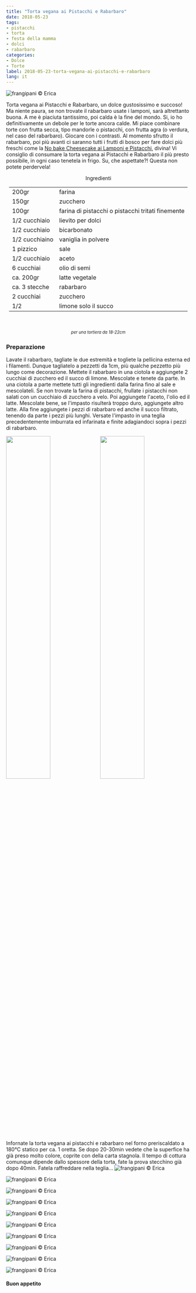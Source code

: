 ```yaml
---
title: "Torta vegana ai Pistacchi e Rabarbaro"
date: 2018-05-23
tags:
- pistacchi
- torta
- festa della mamma
- dolci
- rabarbaro
categories:
- Dolce
- Torte
label: 2018-05-23-torta-vegana-ai-pistacchi-e-rabarbaro
lang: it 
---
```

![](header.jpg "frangipani © Erica")

Torta vegana ai Pistacchi e Rabarbaro, un dolce gustosissimo e succoso! Ma niente paura, se non trovate il rabarbaro usate i lamponi, sarà altrettanto buona. A me è piaciuta tantissimo, poi calda è la fine del mondo. Si, io ho definitivamente un debole per le torte ancora calde. Mi piace combinare torte con frutta secca, tipo mandorle o pistacchi, con frutta agra (o verdura, nel caso del rabarbaro). Giocare con i contrasti. Al momento sfrutto il rabarbaro, poi più avanti ci saranno tutti i frutti di bosco per fare dolci più freschi come la <a href="https://frangipani.raiano.ch/2016-08-10-no-bake-cheesecake-ai-lamponi-e-pistacchi/" target="_blank">No bake Cheesecake ai Lamponi e Pistacchi</a>, divina! Vi consiglio di consumare la torta vegana ai Pistacchi e Rabarbaro il più presto possibile, in ogni caso tenetela in frigo. Su, che aspettate?! Questa non potete perdervela!

<div id="wrapper" style="text-align: center">
  <div id="yourdiv" style="display: inline-block;">
    <div class="ingredients">
      <div class="ingredients-title">Ingredienti</div>
      <table>
        <tbody>
          <tr>
           <td>200gr</td>
            <td>farina</td>
          </tr>
          <tr>
            <td>150gr</td>
            <td>zucchero</td>
          </tr>
          <tr>
            <td>100gr</td>
            <td>farina di pistacchi o pistacchi tritati finemente</td>
          </tr>
          <tr>
            <td>1/2 cucchiaio</td>
            <td>lievito per dolci</td>
          </tr>
          <tr>
            <td>1/2 cucchiaio</td>
            <td>bicarbonato</td>
          </tr>
          <tr>
            <td>1/2 cucchiaino</td>
            <td>vaniglia in polvere</td>
          </tr>
          <tr>
            <td>1 pizzico</td>
            <td>sale</td>
          </tr>
          <tr>
            <td>1/2 cucchiaio</td>
            <td>aceto</td>
          </tr>
          <tr>
            <td>6 cucchiai</td>
            <td>olio di semi</td>
          </tr>
          <tr>
            <td>ca. 200gr</td>
            <td>latte vegetale</td>
          </tr>
          <tr>
            <td>ca. 3 stecche</td>
            <td>rabarbaro</td>
          </tr>
          <tr>
            <td>2 cucchiai</td>
            <td>zucchero</td>
          </tr>
          <tr>
            <td>1/2</td>
            <td>limone solo il succo</td>
        </tbody>
      </table>
      <br></br>
      <i class="pull-right" style="font-size: 80%;">per una tortiera da 18-22cm</i>
    </div>
  </div>
</div>


<h3>
  <font color="grey">
    <i class="fa fa-cogs"></i>
  </font> Preparazione
</h3>

Lavate il rabarbaro, tagliate le due estremità e togliete la pellicina esterna ed i filamenti. Dunque tagliatelo a pezzetti da 1cm, più qualche pezzetto più lungo come decorazione. Mettete il rabarbaro in una ciotola e aggiungete 2 cucchiai di zucchero ed il succo di limone. Mescolate e tenete da parte. In una ciotola a parte mettete tutti gli ingredienti dalla farina fino al sale e mescolateli. Se non trovate la farina di pistacchi, frullate i pistacchi non salati con un cucchiaio di zucchero a velo. Poi aggiungete l'aceto, l'olio ed il latte. Mescolate bene, se l'impasto risulterà troppo duro, aggiungete altro latte. Alla fine aggiungete i pezzi di rabarbaro ed anche il succo filtrato, tenendo da parte i pezzi più lunghi. Versate l'impasto in una teglia precedentemente imburrata ed infarinata e finite adagiandoci sopra i pezzi di rabarbaro.
<p>
  <div style="width: 100%; margin-bottom: ">
    <img style="float: left; width: 49%; margin-right: 1%" src="rabarbaro.jpg" alt="" title="frangipani © Erica" />
    <img style="float: left; width: 49%; margin-left: 1%" src="teglia.jpg" alt="" title="frangipani © Erica" />
    <div style="clear: both"></div>
  </div>
</p>

Infornate la torta vegana ai pistacchi e rabarbaro nel forno preriscaldato a 180°C statico per ca. 1 oretta. Se dopo 20-30min vedete che la superfice ha già preso molto colore, coprite con della carta stagnola. Il tempo di cottura comunque dipende dallo spessore della torta, fate la prova stecchino già dopo 40min. Fatela raffreddare nella teglia...
![](risultato1.jpg "frangipani © Erica")

![](risultato2.jpg "frangipani © Erica")

![](risultato3.jpg "frangipani © Erica")

![](risultato4.jpg "frangipani © Erica")

![](risultato5.jpg "frangipani © Erica")

![](risultato6.jpg "frangipani © Erica")

![](risultato7.jpg "frangipani © Erica")

![](risultato8.jpg "frangipani © Erica")

![](risultato9.jpg "frangipani © Erica")

![](risultato10.jpg "frangipani © Erica")

<h4>Buon appetito
  <font color="red">
    <i class="fa fa-smile-o"></i>
  </font>
</h4>